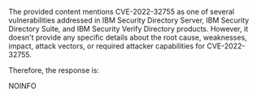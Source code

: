 The provided content mentions CVE-2022-32755 as one of several vulnerabilities addressed in IBM Security Directory Server, IBM Security Directory Suite, and IBM Security Verify Directory products. However, it doesn't provide any specific details about the root cause, weaknesses, impact, attack vectors, or required attacker capabilities for CVE-2022-32755.

Therefore, the response is:

NOINFO